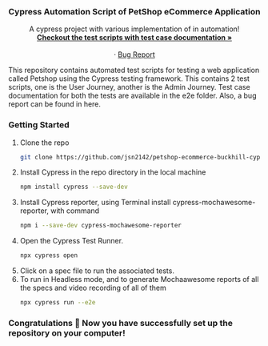 <!-- PROJECT LOGO -->
<br />
<div align="center">
  <h3 align="center">Cypress Automation Script of PetShop eCommerce Application</h3>
  <p align="center">
    A cypress project with various implementation of in automation!
    <br />
    <a href="https://github.com/jsn2142/petshop-ecommerce-buckhill-cypress/tree/master/cypress/e2e"><strong>Checkout the test scripts with test case documentation »</strong></a>
    <br />
    <br />
    ·
    <a href="">Bug Report</a>
  </p>
</div>
This repository contains automated test scripts for testing a web application called Petshop using the Cypress testing framework. This contains 2 test scripts, one is the User Journey, another is the Admin Journey. Test case documentation for both the tests are available in the e2e folder. Also, a bug report can be found in here.

### Getting Started

1. Clone the repo
   ```sh
   git clone https://github.com/jsn2142/petshop-ecommerce-buckhill-cypress.git
   ```
2. Install Cypress in the repo directory in the local machine
   ```sh
   npm install cypress --save-dev
   ``` 
3. Install Cypress reporter, using Terminal install cypress-mochawesome-reporter, with command
   ```sh
   npm i --save-dev cypress-mochawesome-reporter
   ```
4. Open the Cypress Test Runner.
   ```sh
   npx cypress open
   ```
5. Click on a spec file to run the associated tests. 
6. To run in Headless mode, and to generate Mochaawesome reports of all the specs and video recording of all of them
   ```sh
   npx cypress run --e2e
   ```
### Congratulations 🚀 Now you have successfully set up the repository on your computer!